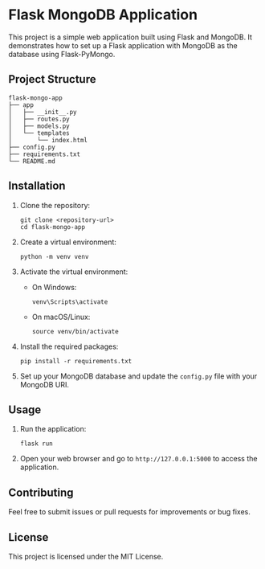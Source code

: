 # Flask MongoDB Application

This project is a simple web application built using Flask and MongoDB. It demonstrates how to set up a Flask application with MongoDB as the database using Flask-PyMongo.

## Project Structure

```
flask-mongo-app
├── app
│   ├── __init__.py
│   ├── routes.py
│   ├── models.py
│   └── templates
│       └── index.html
├── config.py
├── requirements.txt
└── README.md
```

## Installation

1. Clone the repository:

   ```
   git clone <repository-url>
   cd flask-mongo-app
   ```

2. Create a virtual environment:

   ```
   python -m venv venv
   ```

3. Activate the virtual environment:

   - On Windows:
     ```
     venv\Scripts\activate
     ```
   - On macOS/Linux:
     ```
     source venv/bin/activate
     ```

4. Install the required packages:

   ```
   pip install -r requirements.txt
   ```

5. Set up your MongoDB database and update the `config.py` file with your MongoDB URI.

## Usage

1. Run the application:

   ```
   flask run
   ```

2. Open your web browser and go to `http://127.0.0.1:5000` to access the application.

## Contributing

Feel free to submit issues or pull requests for improvements or bug fixes.

## License

This project is licensed under the MIT License.